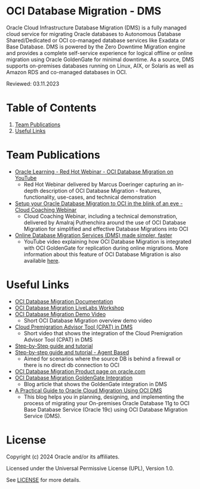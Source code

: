 # OCI Database Migration - DMS
 
Oracle Cloud Infrastructure Database Migration (DMS) is a fully managed cloud service for migrating Oracle databases to Autonomous Database Shared/Dedicated or OCI co-managed database services like Exadata or Base Database. DMS is powered by the Zero Downtime Migration engine and provides a complete self-service experience for logical offline or online migration using Oracle GoldenGate for minimal downtime. As a source, DMS supports on-premises databases running on Linux, AIX, or Solaris as well as Amazon RDS and co-managed databases in OCI.

Reviewed: 03.11.2023
 
# Table of Contents
 
1. [Team Publications](#team-publications)
2. [Useful Links](#useful-links)
 
# Team Publications
 
- [Oracle Learning - Red Hot Webinar - OCI Database Migration on YouTube](https://www.youtube.com/watch?v=oLpah0TlmFE)
    - Red Hot Webinar delivered by Marcus Doeringer capturing an in-depth description of OCI Database Migration - features, functionality, use-cases, and technical demonstration
- [Setup your Oracle Database Migration to OCI in the blink of an eye - Cloud Coaching Webinar](https://www.youtube.com/watch?v=jEJ30lona7g)
    - Cloud Coaching Webinar, including a technical demonstration, delivered by Amalraj Puthenchira around the use of OCI Database Migration for simplified and effective Database Migrations into OCI
- [Online Database Migration Services (DMS) made simpler, faster](https://www.youtube.com/watch?v=iVCZYU5ddBA)
    - YouTube video explaining how OCI Database Migration is integrated with OCI GoldenGate for replication during online migrations. More information about this feature of OCI Database Migration is also available [here](https://blogs.oracle.com/dataintegration/post/oci-database-migration-announces-oci-goldengate-integration).
 
# Useful Links

- [OCI Database Migration Documentation](https://docs.oracle.com/en/cloud/paas/database-migration)
- [OCI Database Migration LiveLabs Workshop](https://apexapps.oracle.com/pls/apex/dbpm/r/livelabs/view-workshop?wid=3326)
- [OCI Database Migration Demo Video](https://www.youtube.com/watch?v=LBCMudosCYI)
    - Short OCI Database Migration overview demo video
- [Cloud Premigration Advisor Tool (CPAT) in DMS](https://www.youtube.com/watch?v=kYUqh4O1Owo)
    - Short video that shows the integration of the Cloud Premigration Advisor Tool (CPAT) in DMS
- [Step-by-Step guide and tutorial](https://www-sites.oracle.com/a/ocom/docs/oci-database-migration-service-end-to-end-online-migration-tutorial.pdf)
- [Step-by-step guide and tutorial - Agent Based](https://www.oracle.com/a/ocom/docs/oci-database-migration-agent-tutorial.pdf)
    - Aimed for scenarios where the source DB is behind a firewall or there is no direct db connection to OCI
- [OCI Database Migration Product page on oracle.com](https://www.oracle.com/cloud/database-migration)
- [OCI Database Migration GoldenGate Integration](https://blogs.oracle.com/dataintegration/post/oci-database-migration-announces-oci-goldengate-integration)
    - Blog article that shows the GoldenGate integration in DMS
- [A Practical Guide to Oracle Cloud Migration Using OCI DMS](https://blogs.oracle.com/dataintegration/post/migrate-data-from-onprem-oracle-11g-database-to-oci-with-minimal-downtime-using-oci-database-migration-dms)
    - This blog helps you in planning, designing, and implementing the process of migrating your On-premises Oracle Database 11g to OCI Base Database Service (Oracle 19c) using OCI Database Migration Service (DMS).  
# License
 
Copyright (c) 2024 Oracle and/or its affiliates.
 
Licensed under the Universal Permissive License (UPL), Version 1.0.
 
See [LICENSE](https://github.com/oracle-devrel/technology-engineering/blob/main/LICENSE) for more details.

